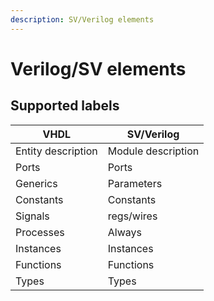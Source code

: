 ```yaml
---
description: SV/Verilog elements
---
```


# Verilog/SV elements


## Supported labels

<center>

| VHDL               | SV/Verilog         |
|--------------------|--------------------|
| Entity description | Module description |
| Ports              | Ports              |
| Generics           | Parameters         |
| Constants          | Constants          |
| Signals            | regs/wires         |
| Processes          | Always             |
| Instances          | Instances          |
| Functions          | Functions          |
| Types              | Types              |

</center>